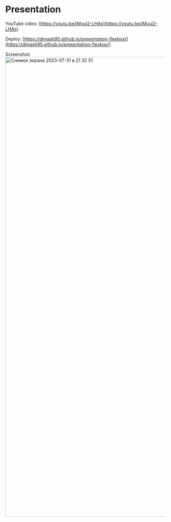 # Presentation

YouTube video: [https://youtu.be/jMyui2-LHAs](https://youtu.be/jMyui2-LHAs)

Deploy: [https://dimash95.github.io/presentation-flexbox/](https://dimash95.github.io/presentation-flexbox/)

Screenshot:
<img width="1439" alt="Снимок экрана 2023-07-31 в 21 32 51" src="https://github.com/Dimash95/presentation-flexbox/assets/95445413/afca25a1-6bfd-4be3-9638-d581602e55bc">
